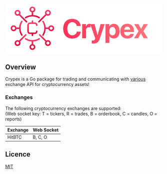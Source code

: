 <img src=".github/crypex.png" alt="Crypex Logo" />

## Overview
Crypex is a Go package for trading and communicating with [various](#Exchanges) exchange API for cryptocurrency assets!

### Exchanges
The following cryptocurrency exchanges are supported:  
(Web socket key: T = tickers, R = trades, B = orderbook, C = candles, O = reports)

| Exchange   | Web Socket
| ---------  | -----------
| HitBTC     | B, C, O

## Licence
[MIT](LICENCE)
